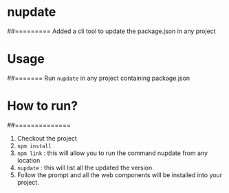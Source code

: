 # nupdate
##=========
Added a cli tool to update the package.json in any project

# Usage
##=======
Run ```nupdate``` in any project containing package.json

# How to run?
##==============
1) Checkout the project
2) ```npm install```
3) ```npm link```  : this will allow you to run the command nupdate from any location
4) ```nupdate```   : this will list all the updated the version.
5) Follow the prompt and all the web components will be installed into your project.


